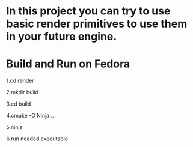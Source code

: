 
# In this project you can try to use basic render primitives to use them in your future engine.
# Build and Run on Fedora

 1.cd render
 
 2.mkdir build
 
 3.cd build
 
 4.cmake -G Ninja ..
 
 5.ninja
 
 6.run neaded executable
